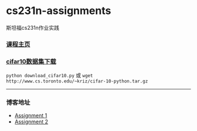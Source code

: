# cs231n-assignments
斯坦福cs231n作业实践

### [课程主页](http://cs231n.github.io/)

### [cifar10数据集下载](http://www.cs.toronto.edu/~kriz/cifar-10-python.tar.gz)

`python download_cifar10.py` 或 `wget http://www.cs.toronto.edu/~kriz/cifar-10-python.tar.gz`

---

### 博客地址

* [Assignment 1](https://iworldtong.github.io/2017/11/17/cs231n%E4%BD%9C%E4%B8%9A1%E5%8E%9F%E7%90%86%E5%8F%8A%E4%BB%A3%E7%A0%81/)
* [Assignment 2](http://www.iworldtong.com/2017/11/21/cs231n%E4%BD%9C%E4%B8%9A2%E5%8E%9F%E7%90%86%E5%8F%8A%E4%BB%A3%E7%A0%81/)


